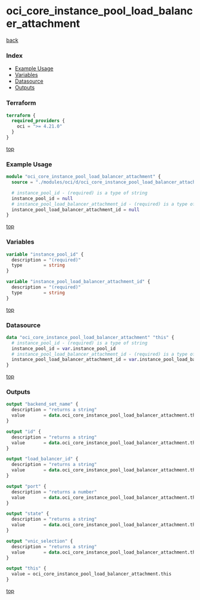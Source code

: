 # oci_core_instance_pool_load_balancer_attachment

[back](../oci.md)

### Index

- [Example Usage](#example-usage)
- [Variables](#variables)
- [Datasource](#datasource)
- [Outputs](#outputs)

### Terraform

```terraform
terraform {
  required_providers {
    oci = ">= 4.21.0"
  }
}
```

[top](#index)

### Example Usage

```terraform
module "oci_core_instance_pool_load_balancer_attachment" {
  source = "./modules/oci/d/oci_core_instance_pool_load_balancer_attachment"

  # instance_pool_id - (required) is a type of string
  instance_pool_id = null
  # instance_pool_load_balancer_attachment_id - (required) is a type of string
  instance_pool_load_balancer_attachment_id = null
}
```

[top](#index)

### Variables

```terraform
variable "instance_pool_id" {
  description = "(required)"
  type        = string
}

variable "instance_pool_load_balancer_attachment_id" {
  description = "(required)"
  type        = string
}
```

[top](#index)

### Datasource

```terraform
data "oci_core_instance_pool_load_balancer_attachment" "this" {
  # instance_pool_id - (required) is a type of string
  instance_pool_id = var.instance_pool_id
  # instance_pool_load_balancer_attachment_id - (required) is a type of string
  instance_pool_load_balancer_attachment_id = var.instance_pool_load_balancer_attachment_id
}
```

[top](#index)

### Outputs

```terraform
output "backend_set_name" {
  description = "returns a string"
  value       = data.oci_core_instance_pool_load_balancer_attachment.this.backend_set_name
}

output "id" {
  description = "returns a string"
  value       = data.oci_core_instance_pool_load_balancer_attachment.this.id
}

output "load_balancer_id" {
  description = "returns a string"
  value       = data.oci_core_instance_pool_load_balancer_attachment.this.load_balancer_id
}

output "port" {
  description = "returns a number"
  value       = data.oci_core_instance_pool_load_balancer_attachment.this.port
}

output "state" {
  description = "returns a string"
  value       = data.oci_core_instance_pool_load_balancer_attachment.this.state
}

output "vnic_selection" {
  description = "returns a string"
  value       = data.oci_core_instance_pool_load_balancer_attachment.this.vnic_selection
}

output "this" {
  value = oci_core_instance_pool_load_balancer_attachment.this
}
```

[top](#index)